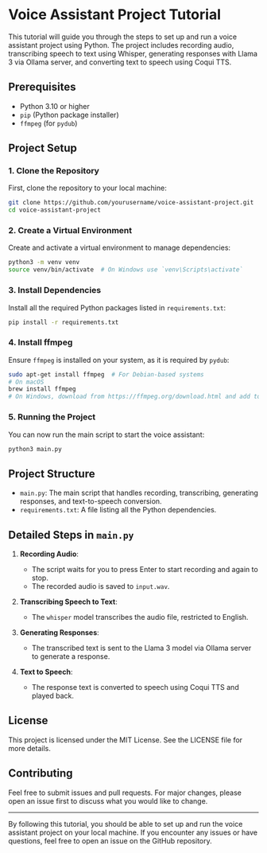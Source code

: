 # Voice Assistant Project Tutorial

This tutorial will guide you through the steps to set up and run a voice assistant project using Python. The project includes recording audio, transcribing speech to text using Whisper, generating responses with Llama 3 via Ollama server, and converting text to speech using Coqui TTS.

## Prerequisites

- Python 3.10 or higher
- `pip` (Python package installer)
- `ffmpeg` (for `pydub`)

## Project Setup

### 1. Clone the Repository

First, clone the repository to your local machine:

```bash
git clone https://github.com/yourusername/voice-assistant-project.git
cd voice-assistant-project
```

### 2. Create a Virtual Environment

Create and activate a virtual environment to manage dependencies:

```bash
python3 -m venv venv
source venv/bin/activate  # On Windows use `venv\Scripts\activate`
```

### 3. Install Dependencies

Install all the required Python packages listed in `requirements.txt`:

```bash
pip install -r requirements.txt
```

### 4. Install ffmpeg

Ensure `ffmpeg` is installed on your system, as it is required by `pydub`:

```bash
sudo apt-get install ffmpeg  # For Debian-based systems
# On macOS
brew install ffmpeg
# On Windows, download from https://ffmpeg.org/download.html and add to PATH
```

### 5. Running the Project

You can now run the main script to start the voice assistant:

```bash
python3 main.py
```

## Project Structure

- `main.py`: The main script that handles recording, transcribing, generating responses, and text-to-speech conversion.
- `requirements.txt`: A file listing all the Python dependencies.

## Detailed Steps in `main.py`

1. **Recording Audio**:
    - The script waits for you to press Enter to start recording and again to stop.
    - The recorded audio is saved to `input.wav`.

2. **Transcribing Speech to Text**:
    - The `whisper` model transcribes the audio file, restricted to English.

3. **Generating Responses**:
    - The transcribed text is sent to the Llama 3 model via Ollama server to generate a response.

4. **Text to Speech**:
    - The response text is converted to speech using Coqui TTS and played back.

## License

This project is licensed under the MIT License. See the LICENSE file for more details.

## Contributing

Feel free to submit issues and pull requests. For major changes, please open an issue first to discuss what you would like to change.

---

By following this tutorial, you should be able to set up and run the voice assistant project on your local machine. If you encounter any issues or have questions, feel free to open an issue on the GitHub repository.
